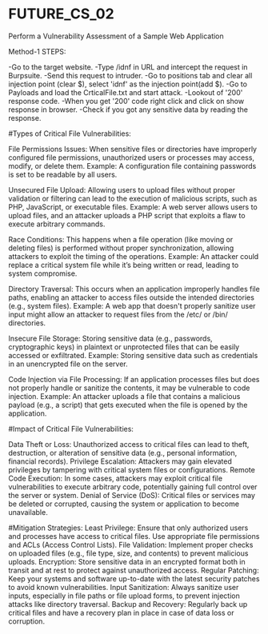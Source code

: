 # FUTURE_CS_02
Perform a Vulnerability Assessment of a Sample Web Application

Method-1 STEPS:

 -Go to the target website.
 -Type /idnf in URL and intercept the request in Burpsuite.
 -Send this request to intruder.
 -Go to positions tab and clear all injection point (clear $), select 'idnf' as the injection    point(add $).
 -Go to Payloads and load the CrticalFile.txt and start attack.
 -Lookout of '200' response code.
 -When you get '200' code right click and click on show response in browser.
 -Check if you got any sensitive data by reading the response. 


#Types of Critical File Vulnerabilities:

File Permissions Issues: When sensitive files or directories have improperly configured file permissions, unauthorized users or processes may access, modify, or delete them.
  Example: A configuration file containing passwords is set to be readable by all users.
  
Unsecured File Upload: Allowing users to upload files without proper validation or filtering can lead to the execution of malicious scripts, such as PHP, JavaScript, or executable files.
  Example: A web server allows users to upload files, and an attacker uploads a PHP script that exploits a flaw to execute arbitrary commands.
  
  Race Conditions: This happens when a file operation (like moving or deleting files) is performed without proper synchronization, allowing attackers to exploit the timing of the operations.
   Example: An attacker could replace a critical system file while it’s being written or read, leading to system compromise.
   
Directory Traversal: This occurs when an application improperly handles file paths, enabling an attacker to access files outside the intended directories (e.g., system files).
Example: A web app that doesn't properly sanitize user input might allow an attacker to request files from the /etc/ or /bin/ directories.

Insecure File Storage: Storing sensitive data (e.g., passwords, cryptographic keys) in plaintext or unprotected files that can be easily accessed or exfiltrated.
Example: Storing sensitive data such as credentials in an unencrypted file on the server.

Code Injection via File Processing: If an application processes files but does not properly handle or sanitize the contents, it may be vulnerable to code injection.
Example: An attacker uploads a file that contains a malicious payload (e.g., a script) that gets executed when the file is opened by the application.


#Impact of Critical File Vulnerabilities:

Data Theft or Loss: Unauthorized access to critical files can lead to theft, destruction, or alteration of sensitive data (e.g., personal information, financial records).
Privilege Escalation: Attackers may gain elevated privileges by tampering with critical system files or configurations.
Remote Code Execution: In some cases, attackers may exploit critical file vulnerabilities to execute arbitrary code, potentially gaining full control over the server or system.
Denial of Service (DoS): Critical files or services may be deleted or corrupted, causing the system or application to become unavailable.

#Mitigation Strategies:
Least Privilege: Ensure that only authorized users and processes have access to critical files. Use appropriate file permissions and ACLs (Access Control Lists).
File Validation: Implement proper checks on uploaded files (e.g., file type, size, and contents) to prevent malicious uploads.
Encryption: Store sensitive data in an encrypted format both in transit and at rest to protect against unauthorized access.
Regular Patching: Keep your systems and software up-to-date with the latest security patches to avoid known vulnerabilities.
Input Sanitization: Always sanitize user inputs, especially in file paths or file upload forms, to prevent injection attacks like directory traversal.
Backup and Recovery: Regularly back up critical files and have a recovery plan in place in case of data loss or corruption.

